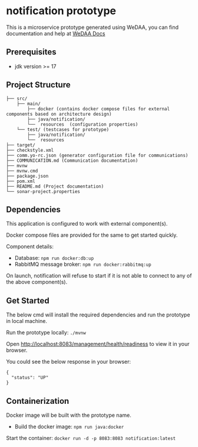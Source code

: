# notification prototype

This is a microservice prototype generated using WeDAA, you can find documentation and help at [WeDAA Docs](https://www.wedaa.tech/docs/introduction/what-is-wedaa/)

## Prerequisites

- jdk version >= 17

## Project Structure

```
├── src/
    ├── main/
        ├── docker (contains docker compose files for external components based on architecture design)
        ├── java/notification/
        └──  resources  (configuration properties)
    └── test/ (testcases for prototype)
        ├── java/notification/
        └──  resources
├── target/
├── checkstyle.xml
├── comm.yo-rc.json (generator configuration file for communications)
├── COMMUNICATION.md (Communication documentation)
├── mvnw
├── mvnw.cmd
├── package.json
├── pom.xml
├── README.md (Project documentation)
└── sonar-project.properties
```

## Dependencies

This application is configured to work with external component(s).

Docker compose files are provided for the same to get started quickly.

Component details:

- Database: `npm run docker:db:up`
- RabbitMQ message broker: `npm run docker:rabbitmq:up`

On launch, notification will refuse to start if it is not able to connect to any of the above component(s).

## Get Started

The below cmd will install the required dependencies and run the prototype in local machine.

Run the prototype locally: `./mvnw`

Open [http://localhost:8083/management/health/readiness](http://localhost:8083/management/health/readiness) to view it in your browser.

You could see the below response in your browser:

```
{
  "status": "UP"
}
```

## Containerization

Docker image will be built with the prototype name.

- Build the docker image: `npm run java:docker`

Start the container: `docker run -d -p 8083:8083 notification:latest`
